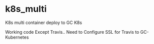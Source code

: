 # k8s_multi
K8s multi container deploy to GC K8s

Working code Except Travis..
Need to Configure SSL for Travis to GC- Kubernetes